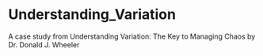 # Understanding_Variation
A case study from Understanding Variation:  The Key to Managing Chaos by Dr. Donald J. Wheeler
